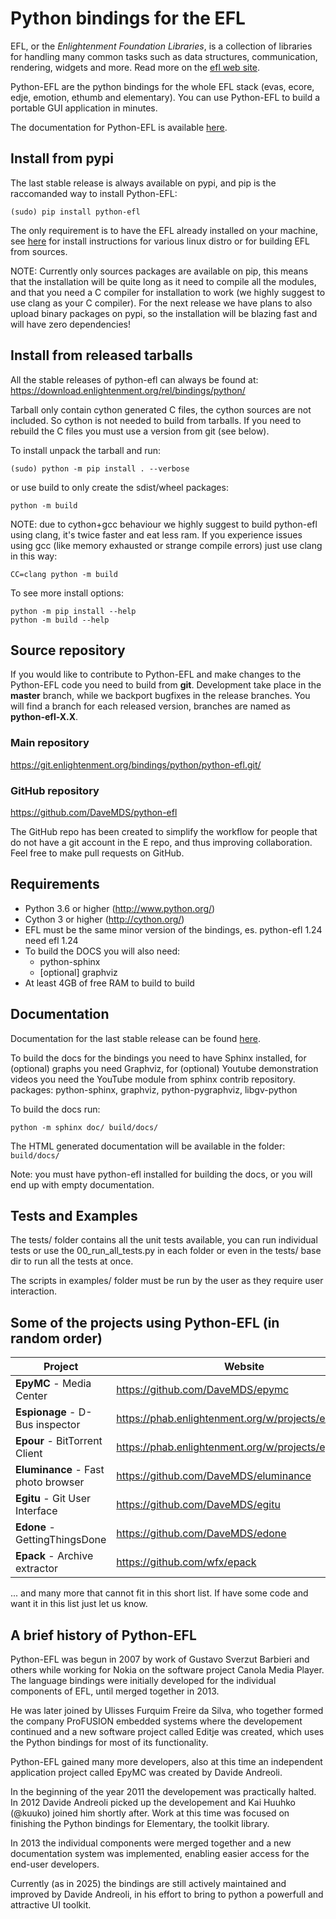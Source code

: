 # Python bindings for the EFL

EFL, or the *Enlightenment Foundation Libraries*, is a collection of libraries for handling many common tasks such as data structures, communication, rendering, widgets and more. Read more on the [efl web site](https://www.enlightenment.org/about-efl).

Python-EFL are the python bindings for the whole EFL stack (evas, ecore, edje, emotion, ethumb and elementary). You can use Python-EFL to build a portable GUI application in minutes.

The documentation for Python-EFL is available [here](https://docs.enlightenment.org/python-efl/current/).


## Install from pypi

The last stable release is always available on pypi, and pip is the raccomanded way to install Python-EFL:
```
(sudo) pip install python-efl
```
The only requirement is to have the EFL already installed on your machine, see [here](https://www.enlightenment.org/docs/distros/start) for install instructions for various linux distro or for building EFL from sources.

NOTE: Currently only sources packages are available on pip, this means that the installation will be quite long as it need to compile all the modules, and that you need a C compiler for installation to work (we highly suggest to use clang as your C compiler). For the next release we have plans to also upload binary packages on pypi, so the installation will be blazing fast and will have zero dependencies!


## Install from released tarballs

All the stable releases of python-efl can always be found at:
https://download.enlightenment.org/rel/bindings/python/

Tarball only contain cython generated C files, the cython sources are not included. So cython is not needed to build from tarballs. If you need to rebuild the C files you must use a version from git (see below).

To install unpack the tarball and run:
```
(sudo) python -m pip install . --verbose
```

or use build to only create the sdist/wheel packages:
```
python -m build
```

NOTE: due to cython+gcc behaviour we highly suggest to build python-efl using clang, it's twice faster and eat less ram. If you experience issues using gcc (like memory exhausted or strange compile errors) just use clang in this way:

```
CC=clang python -m build
```

To see more install options:
```
python -m pip install --help
python -m build --help
```


## Source repository

If you would like to contribute to Python-EFL and make changes to the Python-EFL code you need to build from **git**. Development take place in the **master** branch, while we backport bugfixes in the release branches. You will find a branch for each released version, branches are named as **python-efl-X.X**.

### Main repository
https://git.enlightenment.org/bindings/python/python-efl.git/

### GitHub repository
https://github.com/DaveMDS/python-efl

The GitHub repo has been created to simplify the workflow for people that do
not have a git account in the E repo, and thus improving collaboration. 
Feel free to make pull requests on GitHub.


## Requirements
- Python 3.6 or higher (http://www.python.org/)
- Cython 3 or higher (http://cython.org/)
- EFL must be the same minor version of the bindings,
  es. python-efl 1.24 need efl 1.24
- To build the DOCS you will also need:
  - python-sphinx
  - [optional] graphviz
- At least 4GB of free RAM to build to build


## Documentation
Documentation for the last stable release can be found [here](https://docs.enlightenment.org/python-efl/current/).

To build the docs for the bindings you need to have Sphinx installed, for
(optional) graphs you need Graphviz, for (optional) Youtube demonstration
videos you need the YouTube module from sphinx contrib repository.
packages: python-sphinx, graphviz, python-pygraphviz, libgv-python

To build the docs run:
```
python -m sphinx doc/ build/docs/
```

The HTML generated documentation will be available in the folder: `build/docs/`

Note: you must have python-efl installed for building the docs, or you will end up with empty documentation.


## Tests and Examples
The tests/ folder contains all the unit tests available, you can run individual
tests or use the 00_run_all_tests.py in each folder or even in the tests/ base
dir to run all the tests at once.

The scripts in examples/ folder must be run by the user as they require
user interaction.


## Some of the projects using Python-EFL (in random order)

| **Project**                         | **Website**                                          |
|-------------------------------------|------------------------------------------------------|
| **EpyMC** - Media Center            | https://github.com/DaveMDS/epymc                     |
| **Espionage** - D-Bus inspector     | https://phab.enlightenment.org/w/projects/espionage/ |
| **Epour** - BitTorrent Client       | https://phab.enlightenment.org/w/projects/epour/     |
| **Eluminance** - Fast photo browser | https://github.com/DaveMDS/eluminance                |
| **Egitu** - Git User Interface      | https://github.com/DaveMDS/egitu                     |
| **Edone** - GettingThingsDone       | https://github.com/DaveMDS/edone                     |
| **Epack** - Archive extractor       | https://github.com/wfx/epack                         |

... and many more that cannot fit in this short list. If have some code and want it in this list just let us know.


## A brief history of Python-EFL

Python-EFL was begun in 2007 by work of Gustavo Sverzut Barbieri and others while working for Nokia on the software project Canola Media Player. The language bindings were initially developed for the individual components of EFL, until merged together in 2013.

He was later joined by Ulisses Furquim Freire da Silva, who together formed the company ProFUSION embedded systems where the developement continued and a new software project called Editje was created, which uses the Python bindings for most of its functionality.

Python-EFL gained many more developers, also at this time an independent application project called EpyMC was created by Davide Andreoli.

In the beginning of the year 2011 the developement was practically halted. In 2012 Davide Andreoli picked up the developement and Kai Huuhko (@kuuko) joined him shortly after. Work at this time was focused on finishing the Python bindings for Elementary, the toolkit library.

In 2013 the individual components were merged together and a new documentation system was implemented, enabling easier access for the end-user developers.

Currently (as in 2025) the bindings are still actively maintained and improved by Davide Andreoli, in his effort to bring to python a powerfull and attractive UI toolkit.
